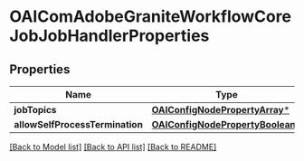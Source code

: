 # OAIComAdobeGraniteWorkflowCoreJobJobHandlerProperties

## Properties
Name | Type | Description | Notes
------------ | ------------- | ------------- | -------------
**jobTopics** | [**OAIConfigNodePropertyArray***](OAIConfigNodePropertyArray.md) |  | [optional] 
**allowSelfProcessTermination** | [**OAIConfigNodePropertyBoolean***](OAIConfigNodePropertyBoolean.md) |  | [optional] 

[[Back to Model list]](../README.md#documentation-for-models) [[Back to API list]](../README.md#documentation-for-api-endpoints) [[Back to README]](../README.md)


